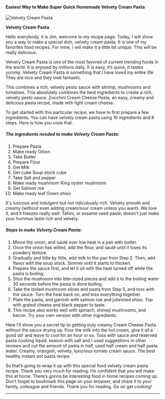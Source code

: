             

#### Easiest Way to Make Super Quick Homemade Velvety Cream Pasta

![Velvety Cream Pasta](https://img-global.cpcdn.com/recipes/5847006814666752/751x532cq70/velvety-cream-pasta-recipe-main-photo.jpg)

**Velvety Cream Pasta**

Hello everybody, it is Jim, welcome to my recipe page. Today, I will show you a way to make a special dish, velvety cream pasta. It is one of my favorites food recipes. For mine, I will make it a little bit unique. This will be really delicious.

Velvety Cream Pasta is one of the most favored of current trending foods in the world. It is enjoyed by millions daily. It is easy, it’s quick, it tastes yummy. Velvety Cream Pasta is something that I have loved my entire life. They are nice and they look fantastic.

This combines a rich, velvety pesto sauce with shrimp, mushrooms and tomatoes. This absolutely combines the best ingredients to create a rich, velvety pesto sauce. Zucchini Cream Cheese Pasta, an easy, creamy and delicious pasta recipe, made with light cream cheese.

To get started with this particular recipe, we have to first prepare a few ingredients. You can have velvety cream pasta using 10 ingredients and 8 steps. Here is how you cook that.

##### The ingredients needed to make Velvety Cream Pasta:

1.  Prepare Pasta
2.  Make ready Onion
3.  Take Butter
4.  Prepare Flour
5.  Get Milk
6.  Get cube Soup stock cube
7.  Take Salt and pepper
8.  Make ready mushroom King oyster mushroom
9.  Get Salmon roe
10.  Make ready leaf Green shiso

It's luscious and indulgent but not ridiculously rich. Velvety smooth and creamy (without even adding cream/sour cream unless you want). We love it, and it freezes really well. Tahini, or sesame seed paste, doesn't just make your hummus taste rich and velvety.

##### Steps to make Velvety Cream Pasta:

1.  Mince the onion, and sauté over low heat in a pan with butter.
2.  Once the onion has wilted, add the flour, and sauté until it loses its powdery texture.
3.  Gradually and little by little, add milk to the pan from Step 2. Then, add flavor with the soup stock. Simmer until it starts to thicken.
4.  Prepare the sauce first, and let it sit with the heat turned off while the pasta is boiling.
5.  Slice the mushroom into bite-sized pieces and add it to the boiling water 30 seconds before the pasta is done boiling.
6.  Take the boiled mushroom slices and pasta from Step 5, and toss with the sauce. Turn the heat back on, and toss everything together.
7.  Plate the pasta, and garnish with salmon roe and julienned shiso. Top with grated cheese and black pepper to taste.
8.  This recipe also works well with spinach, shimeji mushrooms, and bacon. Try your own version with other ingredients.

Here I'll show you a secret tip to getting truly creamy Cream Cheese Pasta without the sauce drying up. Pour the milk into the hot cream, give it all a good stir and leave to cool for an hour or so. Toss with sauce and reserved pasta cooking liquid; season with salt and I used suggestions in other reviews and cut the amount of pasta in half, used half cream and half pasta water. Creamy, orangish, velvety, luxurious tomato cream sauce. The best healthy instant pot pasta recipe.

So that’s going to wrap it up with this special food velvety cream pasta recipe. Thank you very much for reading. I’m confident that you will make this at home. There’s gonna be interesting food in home recipes coming up. Don’t forget to bookmark this page on your browser, and share it to your family, colleague and friends. Thank you for reading. Go on get cooking!

* * *